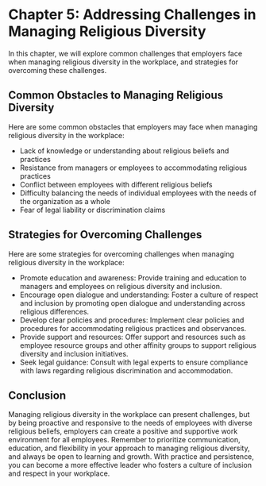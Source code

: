 Chapter 5: Addressing Challenges in Managing Religious Diversity
================================================================

In this chapter, we will explore common challenges that employers face when managing religious diversity in the workplace, and strategies for overcoming these challenges.

Common Obstacles to Managing Religious Diversity
------------------------------------------------

Here are some common obstacles that employers may face when managing religious diversity in the workplace:

* Lack of knowledge or understanding about religious beliefs and practices
* Resistance from managers or employees to accommodating religious practices
* Conflict between employees with different religious beliefs
* Difficulty balancing the needs of individual employees with the needs of the organization as a whole
* Fear of legal liability or discrimination claims

Strategies for Overcoming Challenges
------------------------------------

Here are some strategies for overcoming challenges when managing religious diversity in the workplace:

* Promote education and awareness: Provide training and education to managers and employees on religious diversity and inclusion.
* Encourage open dialogue and understanding: Foster a culture of respect and inclusion by promoting open dialogue and understanding across religious differences.
* Develop clear policies and procedures: Implement clear policies and procedures for accommodating religious practices and observances.
* Provide support and resources: Offer support and resources such as employee resource groups and other affinity groups to support religious diversity and inclusion initiatives.
* Seek legal guidance: Consult with legal experts to ensure compliance with laws regarding religious discrimination and accommodation.

Conclusion
----------

Managing religious diversity in the workplace can present challenges, but by being proactive and responsive to the needs of employees with diverse religious beliefs, employers can create a positive and supportive work environment for all employees. Remember to prioritize communication, education, and flexibility in your approach to managing religious diversity, and always be open to learning and growth. With practice and persistence, you can become a more effective leader who fosters a culture of inclusion and respect in your workplace.
